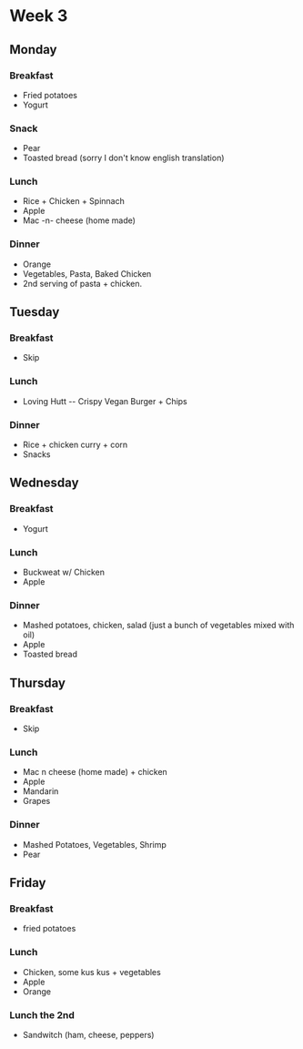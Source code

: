 # Week 3

## Monday

### Breakfast

- Fried potatoes
- Yogurt

### Snack

- Pear
- Toasted bread (sorry I don't know english translation)

### Lunch

- Rice + Chicken + Spinnach
- Apple
- Mac -n- cheese (home made)

### Dinner

- Orange
- Vegetables, Pasta, Baked Chicken
- 2nd serving of pasta + chicken.

## Tuesday

### Breakfast

- Skip

### Lunch

- Loving Hutt -- Crispy Vegan Burger + Chips

### Dinner

- Rice + chicken curry + corn
- Snacks

## Wednesday

### Breakfast

- Yogurt

### Lunch

- Buckweat w/ Chicken
- Apple

### Dinner

- Mashed potatoes, chicken, salad (just a bunch of vegetables mixed with oil)
- Apple
- Toasted bread

## Thursday

### Breakfast

- Skip


### Lunch

- Mac n cheese (home made) + chicken
- Apple
- Mandarin
- Grapes

### Dinner

- Mashed Potatoes, Vegetables, Shrimp
- Pear

## Friday

### Breakfast

- fried potatoes

### Lunch

- Chicken, some kus kus + vegetables
- Apple
- Orange

### Lunch the 2nd

- Sandwitch (ham, cheese, peppers)
